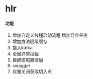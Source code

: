 # hlr
#### 功能
1. 增加自定义线程启动流程 增加异步任务
2. 增加方法层级缓存
3. 接入kafka
4. 全局异常拦截
5. 数据源配置增加
6. swagger
7. 优雅关闭获取切入点